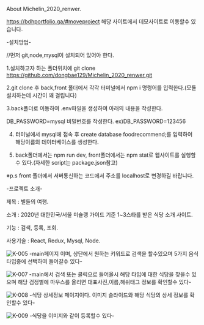 About Michelin_2020_renwer.

https://bdhportfolio.ga/#moveproject
해당 사이트에서 데모사이트로 이동할수 있습니다.

-설치방법-

//먼저 git,node,mysql이 설치되어 있어야 한다.

1.설치하고자 하는 폴더위치에 git clone https://github.com/dongbae129/Michelin_2020_renwer.git

2.git clone 후 back,front 폴더에서 각각 터미널에서 npm i 명령어를 입력한다.(모듈 설치하는데 시간이 꽤 걸립니다)

3.back폴더로 이동하여 .env파일을 생성하여 아래의 내용을 작성한다.

DB_PASSWORD=mysql 비밀번호를 작성한다.
ex)DB_PASSWORD=123456


4. 터미널에서 mysql에 접속 후 create database foodrecommend;를 입력하여 해당이름의 데이터베이스를 생성한다.

5. back폴더에서는 npm run dev, front폴더에서는 npm stat로 웹사이트를 실행할수 있다.(자세한 script는 package.json참고)

※p.s front 폴더에서 서버통신하는 코드에서 주소를 localhost로 변경하길 바랍니다.



-프로젝트 소개-


제목 : 별들의 여행.

소개 : 2020년 대한민국/서울 미슐랭 가이드 기준 1~3스타를 받은 식당 소개 사이트.

기능 : 검색, 등록, 조회.

사용기술 : React, Redux, Mysql, Node.



![K-005](https://user-images.githubusercontent.com/36911316/113401509-6adfb280-93de-11eb-86ee-98872c10ea2d.png)
-main페이지 이며, 상단에서 원하는 키워드로 검색을 할수있으며 5가지 음식타입중에 선택하여 들어갈수 있다-




![K-007](https://user-images.githubusercontent.com/36911316/113401692-c14cf100-93de-11eb-8a06-981c4f48821b.png)
-main에서 검색 또는 클릭으로 들어올시 해당 타입에 대한 식당을 찾을수 있으며 해당 검정별에 마우스를 올리면 대표사진,이름,해쉬태그 정보를 확인할수 있다-




![K-008](https://user-images.githubusercontent.com/36911316/113401885-1852c600-93df-11eb-9461-d9e2020418f9.png)
-식당 상세정보 페이지이다. 이미지 슬라이드와 해당 식당의 상세 정보를 확인할수 있다-




![K-009](https://user-images.githubusercontent.com/36911316/113401979-46380a80-93df-11eb-942b-083e77179b69.png)
-식당을 이미지와 같이 등록할수 있다-



